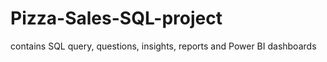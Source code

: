 # Pizza-Sales-SQL-project
contains SQL query, questions, insights, reports and Power BI dashboards 
